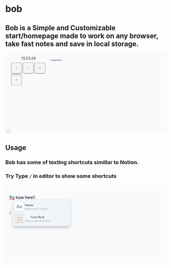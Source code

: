 # bob
## Bob is a Simple and Customizable start/homepage made to work on any browser, take fast notes and save in local storage.

![alt text](./public/print.png "Title")

## Usage
### Bob has some of texting shortcuts simillar to Notion.
### Try Type **`/`** in editor to show some **shortcuts**

![alt text](./public/print2.png "Title")